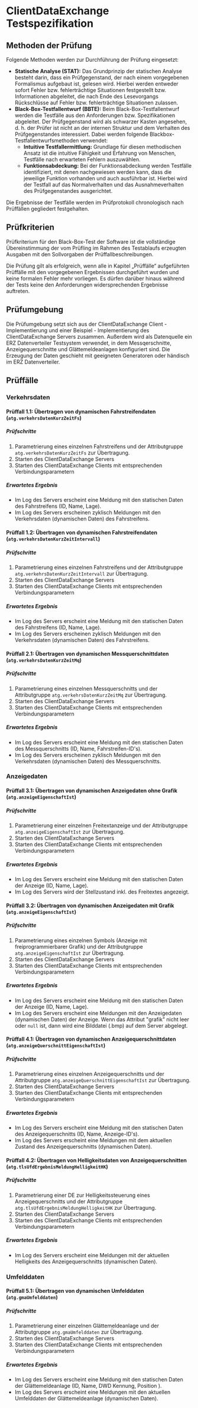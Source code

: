 # ClientDataExchange Testspezifikation
## Methoden der Prüfung
Folgende Methoden werden zur Durchführung der Prüfung eingesetzt:

*  **Statische Analyse (STAT):** Das Grundprinzip der statischen Analyse besteht darin, dass ein Prüfgegenstand, der nach einem vorgegebenen Formalismus aufgebaut ist, gelesen wird. Hierbei werden entweder sofort Fehler bzw. fehlerträchtige Situationen festgestellt bzw. Informationen abgeleitet, die nach Ende des Lesevorgangs Rückschlüsse auf Fehler bzw. fehlerträchtige Situationen zulassen.
*  **Black-Box-Testfallentwurf (BBTE):** Beim Black-Box-Testfallentwurf werden die Testfälle aus den Anforderungen bzw. Spezifikationen abgeleitet. Der Prüfgegenstand wird als schwarzer Kasten angesehen, d. h. der Prüfer ist nicht an der internen Struktur und dem Verhalten des Prüfgegenstandes interessiert. Dabei werden folgende Blackbox-Testfallentwurfsmethoden verwendet:
    *  **Intuitive Testfallermittlung:** Grundlage für diesen methodischen Ansatz ist die intuitive Fähigkeit und Erfahrung von Menschen, Testfälle nach erwarteten Fehlern auszuwählen.
    *  **Funktionsabdeckung:** Bei der Funktionsabdeckung werden Testfälle identifiziert, mit denen nachgewiesen werden kann, dass die jeweilige Funktion vorhanden und auch ausführbar ist. Hierbei wird der Testfall auf das Normalverhalten und das Ausnahmeverhalten des Prüfgegenstandes ausgerichtet.

Die Ergebnisse der Testfälle werden im Prüfprotokoll chronologisch nach Prüffällen gegliedert festgehalten.

## Prüfkriterien

Prüfkriterium für den Black-Box-Test der Software ist die vollständige Übereinstimmung der vom Prüfling im Rahmen des Testablaufs erzeugten Ausgaben mit den Sollvorgaben der Prüffallbeschreibungen.

Die Prüfung gilt als erfolgreich, wenn alle in Kapitel „Prüffälle“ aufgeführten Prüffälle mit den vorgegebenen Ergebnissen durchgeführt wurden und keine formalen Fehler mehr vorliegen. Es dürfen darüber hinaus während der Tests keine den Anforderungen widersprechenden Ergebnisse auftreten.

## Prüfumgebung

Die Prüfumgebung setzt sich aus der ClientDataExchange Client - Implementierung und einer Beispiel - Implementierung des ClientDataExchange Servers zusammen. Außerdem wird als Datenquelle ein ERZ Datenverteiler Testsystem verwendet, in dem Messqerschnitte, Anzeigequerschnitte und Glättemeldeanlagen konfiguriert sind. Die Erzeugung der Daten geschieht mit geeigneten Generatoren oder händisch im ERZ Datenverteiler.

## Prüffälle

### Verkehrsdaten

#### Prüffall 1.1: Übertragen von dynamischen Fahrstreifendaten (`atg.verkehrsDatenKurzZeitFs`)
##### Prüfschritte
  1. Parametrierung eines einzelnen Fahrstreifens und der Attributgruppe `atg.verkehrsDatenKurzZeitFs` zur Übertragung.
  2. Starten des ClientDataExchange Servers
  3. Starten des ClientDataExchange Clients mit entsprechenden Verbindungsparametern

##### Erwartetes Ergebnis
* Im Log des Servers erscheint eine Meldung mit den statischen Daten des Fahrstreifens (ID, Name, Lage).
* Im Log des Servers erscheinen zyklisch Meldungen mit den Verkehrsdaten (dynamischen Daten) des Fahrstreifens.

#### Prüffall 1.2: Übertragen von dynamischen Fahrstreifendaten (`atg.verkehrsDatenKurzZeitIntervall`)

##### Prüfschritte
  1. Parametrierung eines einzelnen Fahrstreifens und der Attributgruppe `atg.verkehrsDatenKurzZeitIntervall` zur Übertragung.
  2. Starten des ClientDataExchange Servers
  3. Starten des ClientDataExchange Clients mit entsprechenden Verbindungsparametern

##### Erwartetes Ergebnis
* Im Log des Servers erscheint eine Meldung mit den statischen Daten des Fahrstreifens (ID, Name, Lage).
* Im Log des Servers erscheinen zyklisch Meldungen mit den Verkehrsdaten (dynamischen Daten) des Fahrstreifens.

#### Prüffall 2.1: Übertragen von dynamischen Messquerschnittdaten (`atg.verkehrsDatenKurzZeitMq`)

##### Prüfschritte
  1. Parametrierung eines einzelnen Messquerschnitts und der Attributgruppe `atg.verkehrsDatenKurzZeitMq` zur Übertragung.
  2. Starten des ClientDataExchange Servers
  3. Starten des ClientDataExchange Clients mit entsprechenden Verbindungsparametern

##### Erwartetes Ergebnis
* Im Log des Servers erscheint eine Meldung mit den statischen Daten des Messquerschnitts (ID, Name, Fahrstreifen-ID's).
* Im Log des Servers erscheinen zyklisch Meldungen mit den Verkehrsdaten (dynamischen Daten) des Messquerschnitts.

### Anzeigedaten

#### Prüffall 3.1: Übertragen von dynamischen Anzeigedaten ohne Grafik (`atg.anzeigeEigenschaftIst`)

##### Prüfschritte
  1. Parametrierung einer einzelnen Freitextanzeige und der Attributgruppe `atg.anzeigeEigenschaftIst` zur Übertragung.
  2. Starten des ClientDataExchange Servers
  3. Starten des ClientDataExchange Clients mit entsprechenden Verbindungsparametern

##### Erwartetes Ergebnis
* Im Log des Servers erscheint eine Meldung mit den statischen Daten der Anzeige (ID, Name, Lage).
* Im Log des Servers wird der Stellzustand inkl. des Freitextes angezeigt.


#### Prüffall 3.2: Übertragen von dynamischen Anzeigedaten mit Grafik (`atg.anzeigeEigenschaftIst`)

##### Prüfschritte
  1. Parametrierung eines einzelnen Symbols (Anzeige mit freiprogrammierbarer Grafik) und der Attributgruppe `atg.anzeigeEigenschaftIst` zur Übertragung.
  2. Starten des ClientDataExchange Servers
  3. Starten des ClientDataExchange Clients mit entsprechenden Verbindungsparametern

##### Erwartetes Ergebnis
* Im Log des Servers erscheint eine Meldung mit den statischen Daten der Anzeige (ID, Name, Lage).
* Im Log des Servers erscheint eine Meldungen mit den Anzeigedaten (dynamischen Daten) der Anzeige. Wenn das Attribut "grafik" nicht leer oder `null` ist, dann wird eine Bilddatei (.bmp) auf dem Server abgelegt.


#### Prüffall 4.1: Übertragen von dynamischen Anzeigequerschnittdaten (`atg.anzeigeQuerschnittEigenschaftIst`)

##### Prüfschritte
  1. Parametrierung eines einzelnen Anzeigequerschnitts und der Attributgruppe `atg.anzeigeQuerschnittEigenschaftIst` zur Übertragung.
  2. Starten des ClientDataExchange Servers
  3. Starten des ClientDataExchange Clients mit entsprechenden Verbindungsparametern

##### Erwartetes Ergebnis
* Im Log des Servers erscheint eine Meldung mit den statischen Daten des Anzeigequerschnitts (ID, Name, Anzeige-ID's).
* Im Log des Servers erscheint eine Meldungen mit dem aktuellen Zustand des Anzeigequerschnitts (dynamischen Daten).

#### Prüffall 4.2: Übertragen von Helligkeitsdaten von Anzeigequerschnitten (`atg.tlsUfdErgebnisMeldungHelligkeitHK`)

##### Prüfschritte
  1. Parametrierung einer DE zur Helligkeitssteuerung eines Anzeigequerschnitts und der Attributgruppe `atg.tlsUfdErgebnisMeldungHelligkeitHK` zur Übertragung.
  2. Starten des ClientDataExchange Servers
  3. Starten des ClientDataExchange Clients mit entsprechenden Verbindungsparametern

##### Erwartetes Ergebnis
* Im Log des Servers erscheint eine Meldungen mit der aktuellen Helligkeits des Anzeigequerschnitts (dynamischen Daten).

### Umfelddaten

#### Prüffall 5.1: Übertragen von dynamischen Umfelddaten (`atg.gmaUmfelddaten`)

##### Prüfschritte
  1. Parametrierung einer einzelnen Glättemeldeanlage und der Attributgruppe `atg.gmaUmfelddaten` zur Übertragung.
  2. Starten des ClientDataExchange Servers
  3. Starten des ClientDataExchange Clients mit entsprechenden Verbindungsparametern

##### Erwartetes Ergebnis
* Im Log des Servers erscheint eine Meldung mit den statischen Daten der Glättemeldeanlage (ID, Name, DWD Kennung, Position ).
* Im Log des Servers erscheint eine Meldungen mit den aktuellen Umfelddaten der Glättemeldeanlage (dynamischen Daten).
